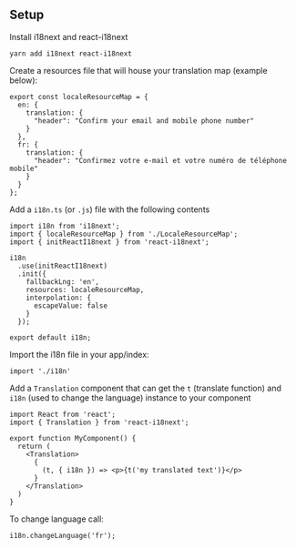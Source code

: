## Setup
Install i18next and react-i18next

```
yarn add i18next react-i18next
```

Create a resources file that will house your translation map (example below):

```
export const localeResourceMap = {
  en: {
    translation: {
      "header": "Confirm your email and mobile phone number"
    }
  },
  fr: {
    translation: {
      "header": "Confirmez votre e-mail et votre numéro de téléphone mobile"
    }
  }
};
```

Add a `i18n.ts` (or `.js`) file with the following contents

```
import i18n from 'i18next';
import { localeResourceMap } from './LocaleResourceMap';
import { initReactI18next } from 'react-i18next';

i18n
  .use(initReactI18next)
  .init({
    fallbackLng: 'en',
    resources: localeResourceMap,
    interpolation: {
      escapeValue: false
    }
  });

export default i18n;
```

Import the i18n file in your app/index:

```
import './i18n'
```

Add a `Translation` component that can get the `t` (translate function) and `i18n` (used to change the language) instance to your component

```
import React from 'react';
import { Translation } from 'react-i18next';

export function MyComponent() {
  return (
    <Translation>
      {
        (t, { i18n }) => <p>{t('my translated text')}</p>
      }
    </Translation>
  )
}
```

To change language call:

```
i18n.changeLanguage('fr');
```